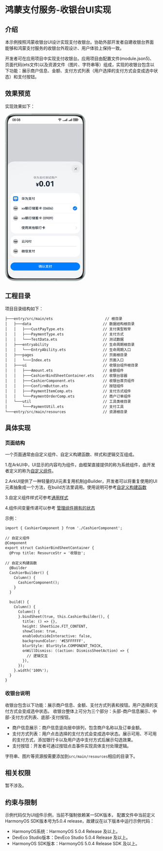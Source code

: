 # 鸿蒙支付服务-收银台UI实现
## 介绍
本示例按照鸿蒙收银台UI设计实现支付收银台。协助外部开发者自建收银台界面能够和鸿蒙支付服务的收银台外观设计、用户体验上保持一致。

开发者可在应用项目中实现支付收银台。应用项目由配置文件(module.json5)、页面代码(ets文件)以及资源文件（图片、字符串等）组成，实现的收银台包含以下功能：展示商户信息、金额、支付方式列表（用户选择的支付方式会变成选中状态）和支付按钮。

## 效果预览
实现效果如下：

![](./screenshots/device/cashier_run_result.png)

## 工程目录
项目目录结构如下：
```
├───entry/src/main/ets                        // 根目录
│   ├───data                                 // 数据结构根目录
│   │   ├───CustPayType.ets                  // 支付类型枚举
│   │   ├───PaymentType.ets                  // 支付方式
│   │   └───TestData.ets                     // 测试数据
│   ├───entryability                         // 生命周期根目录
│   │   └───EntryAbility.ets                 // 生命周期入口
│   ├───pages                                // 页面根目录
│   │   └───Index.ets                        // 页面入口
│   ├───ui                                   // 收银台组件根目录
│   │   ├───Amount.ets                       // 金额组件
│   │   ├───CashierBindSheetContainer.ets    // 收银台容器
│   │   ├───CashierComponent.ets             // 收银台首页组件
│   │   ├───ConfirmButton.ets                // 按钮组件
│   │   ├───PaymentItemComp.ets              // 支付方式组件
│   │   └───PaymentOrderComp.ets             // 商户订单组件
│   └───util                                 // 工具类根目录
│       └───PaymentUtil.ets                  // 支付工具
└───entry/src/main/resources                 // 资源根目录
```

## 具体实现

### 页面结构
一个页面通常由自定义组件、自定义构建函数、样式和逻辑交互组成。

1.在ArkUI中，UI显示的内容均为组件，由框架直接提供的称为系统组件，由开发者定义的称为[自定义组件](https://developer.huawei.com/consumer/cn/doc/harmonyos-guides/arkts-create-custom-components)。

2.ArkUI提供了一种轻量的UI元素复用机制@Builder，开发者可以将重复使用的UI元素抽象成一个方法，在build方法里调用。使用说明可参考[自定义构建函数](https://developer.huawei.com/consumer/cn/doc/harmonyos-guides/arkts-builder#%E5%85%A8%E5%B1%80%E8%87%AA%E5%AE%9A%E4%B9%89%E6%9E%84%E5%BB%BA%E5%87%BD%E6%95%B0)

3.自定义组件样式可参考[通用样式](https://developer.huawei.com/consumer/cn/doc/quickApp-References/quickapp-common-styles-0000001170210009)

4.组件间变量传递可以参考 [管理组件拥有的状态](https://developer.huawei.com/consumer/cn/doc/harmonyos-guides/arkts-component-state-management)

示例：
```
import { CashierComponent } from './CashierComponent';

// 自定义组件
@Component
export struct CashierBindSheetContainer {
  @Prop title: ResourceStr = '收银台';

// 自定义构建函数
  @Builder
  CashierBuilder() {
    Column() {
      CashierComponent();
    }
  }

  build() {
    Column() {
      Column() {
      }.bindSheet(true, this.CashierBuilder(), {
        title: () => {},
        height: SheetSize.FIT_CONTENT,
        showClose: true,
        enableOutsideInteractive: false,
        backgroundColor: '#E5FFFFFF',
        blurStyle: BlurStyle.COMPONENT_THICK,
        onWillDismiss: ((action: DismissSheetAction) => {
          // 逻辑交互
        }),
      });
    }.width('100%');
  }
}
```

### 收银台说明
收银台包含以下功能：展示商户信息、金额、支付方式列表和按钮。用户选择的支付方式会变成选中状态。
收银台整体上可分为三个部分：头部-商户信息展示、中部-支付方式列表、底部-支付按钮。

- 商户信息展示：商户信息竖向居中排列，包含商户名称以及订单金额。
- 支付方式列表：用户点击选择的支付方式会变成选中状态。展示可用、不可用的支付方式，添加银行卡以及用户选中支付方式后展示勾选效果。
- 支付按钮：开发者可通过按钮点击事件实现具体支付处理逻辑。

字符串、图片等资源按需要添加到`src/main/resources`相应的目录下。

## 相关权限
暂不涉及。

## 约束与限制
示例代码仅为UI组件示例，当前不强制依赖某一SDK版本， 配置文件中当前定义HarmonyOS SDK版本号为5.0.4 release，故建议在以下版本中运行示例代码：

- HarmonyOS系统：HarmonyOS 5.0.4 Release 及以上。
- DevEco Studio版本：DevEco Studio 5.0.4 Release 及以上。
- HarmonyOS SDK版本：HarmonyOS 5.0.4 Release SDK 及以上。